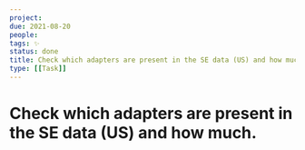 ```yaml
---
project:
due: 2021-08-20
people:
tags: ✨ 
status: done
title: Check which adapters are present in the SE data (US) and how much.
type: [[Task]]
---
```


# Check which adapters are present in the SE data (US) and how much.